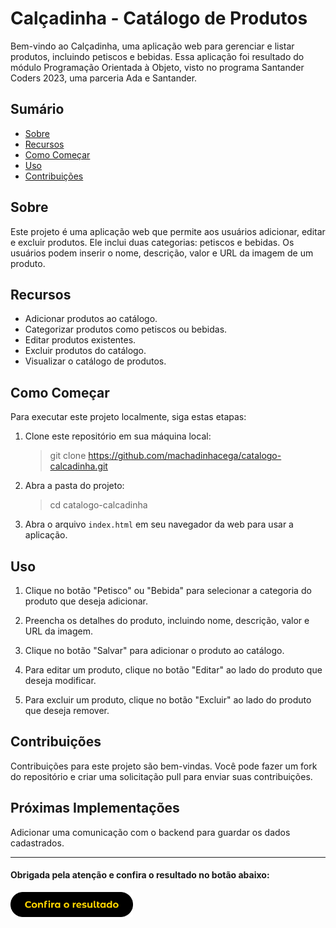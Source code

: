 # Calçadinha - Catálogo de Produtos

Bem-vindo ao Calçadinha, uma aplicação web para gerenciar e listar produtos, incluindo petiscos e bebidas. Essa aplicação foi resultado do módulo Programação Orientada à Objeto, visto no programa Santander Coders 2023, uma parceria Ada e Santander.

## Sumário
- [Sobre](#sobre)
- [Recursos](#recursos)
- [Como Começar](#como-começar)
- [Uso](#uso)
- [Contribuições](#contribuições)


## Sobre

Este projeto é uma aplicação web que permite aos usuários adicionar, editar e excluir produtos. Ele inclui duas categorias: petiscos e bebidas. Os usuários podem inserir o nome, descrição, valor e URL da imagem de um produto.

## Recursos

- Adicionar produtos ao catálogo.
- Categorizar produtos como petiscos ou bebidas.
- Editar produtos existentes.
- Excluir produtos do catálogo.
- Visualizar o catálogo de produtos.

## Como Começar

Para executar este projeto localmente, siga estas etapas:

1. Clone este repositório em sua máquina local:

    > git clone https://github.com/machadinhacega/catalogo-calcadinha.git


2. Abra a pasta do projeto:

    > cd catalogo-calcadinha


3. Abra o arquivo `index.html` em seu navegador da web para usar a aplicação.

## Uso

1. Clique no botão "Petisco" ou "Bebida" para selecionar a categoria do produto que deseja adicionar.

2. Preencha os detalhes do produto, incluindo nome, descrição, valor e URL da imagem.

3. Clique no botão "Salvar" para adicionar o produto ao catálogo.

4. Para editar um produto, clique no botão "Editar" ao lado do produto que deseja modificar.

5. Para excluir um produto, clique no botão "Excluir" ao lado do produto que deseja remover.

## Contribuições

Contribuições para este projeto são bem-vindas. Você pode fazer um fork do repositório e criar uma solicitação pull para enviar suas contribuições.

## Próximas Implementações

Adicionar uma comunicação com o backend para guardar os dados cadastrados.

---
#### Obrigada pela atenção e confira o resultado no botão abaixo:

[<img src='https://github.com/machadinhacega/website_falai/raw/develop/images/resultado-botao-repositorio.png' alt='botao ver projeto' height='40'>](https://machadinhacega.github.io/catalogo-calcadinha/) 
